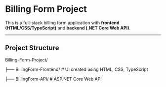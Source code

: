 #  Billing Form Project

This is a full-stack billing form application with **frontend (HTML/CSS/TypeScript)** and **backend (.NET Core Web API)**.

---

##  Project Structure

Billing-Form-Project/

├── BillingForm-Frontend/ # UI created using HTML, CSS, TypeScript

├── BillingForm-API/ # ASP.NET Core Web API


